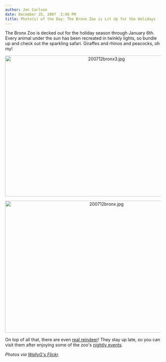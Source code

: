 ```yaml
---
author: Jen Carlson
date: December 25, 2007  2:40 PM
title: Photo(s) of the Day: The Bronx Zoo is Lit Up for the Holidays
---
```


<p>The Bronx Zoo is decked out for the holiday season through January 6th. Every animal under the sun has been recreated in twinkly lights, so bundle up and check out the sparkling safari. Giraffes and rhinos and peacocks, oh my!</p>

<center><img alt="200712bronx3.jpg" src="https://web.archive.org/web/20110611050159im_/http://gothamist.com/attachments/arts_jen/200712bronx3.jpg" width="640" height="455"></center>
<p>
</p><center><img alt="200712bronx.jpg" src="https://web.archive.org/web/20110611050159im_/http://gothamist.com/attachments/arts_jen/200712bronx.jpg" width="640" height="426"></center>

<p>On top of all that, there are even <a href="https://web.archive.org/web/20110611050159/http://www.flickr.com/photos/aarrgh/2128157632">real reindeer</a>! They stay up late, so you can visit them after enjoying some of the zoo&apos;s <a href="https://web.archive.org/web/20110611050159/http://bronxzoo.com/bz-whatshappening/holiday_lights/46633422">nightly events</a>. </p>

<p><em>Photos via <a href="https://web.archive.org/web/20110611050159/http://www.flickr.com/photos/wallyg">WallyG&apos;s Flickr</a>.</em></p>